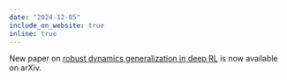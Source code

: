 ```yaml
---
date: "2024-12-05"
include_on_website: true
inline: true
---
```


New paper on [robust dynamics generalization in deep RL](https://arxiv.org/pdf/2412.04323) is now available on arXiv.